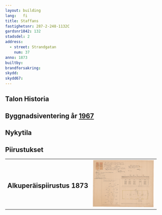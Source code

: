 ```yaml
---
layout: building
lang:   fi
title: Staffans
fastighetsnr: 287-2-248-1132C
gardsnr1842: 132
stadsdel: 2
address:
  - street: Strandgatan
    num: 37
anno: 1873
builtby:
brandforsakring:
skydd:
skydd67:
---
```

## Talon Historia

## Byggnadsiventering år <a href="/sources/keinanen_karki.pdf">1967</a>


## Nykytila


## Piirustukset
<table>
<tr>
<td><h2>Alkuperäispiirustus 1873</h2></td><td>
<a href="Martikainen-ritninga.jpeg" rel="lightbox"><img src="Martikainen-ritninga.jpeg" title="piirrustus" width="200px"></a></td>
</tr>
</table>
